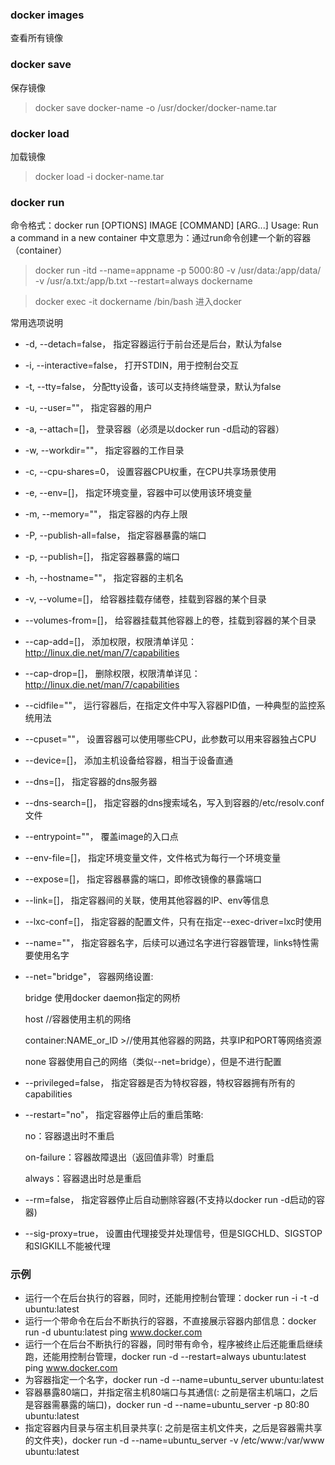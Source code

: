 ### docker images
查看所有镜像
### docker save
保存镜像
> docker save docker-name  -o  /usr/docker/docker-name.tar
### docker load 
加载镜像
> docker load -i docker-name.tar

### docker run
命令格式：docker run [OPTIONS] IMAGE [COMMAND] [ARG...]
Usage: Run a command in a new container
中文意思为：通过run命令创建一个新的容器（container）
>docker run -itd --name=appname -p 5000:80 -v /usr/data:/app/data/ -v /usr/a.txt:/app/b.txt --restart=always dockername

>docker exec -it dockername /bin/bash  进入docker

常用选项说明
* -d, --detach=false， 指定容器运行于前台还是后台，默认为false
* -i, --interactive=false， 打开STDIN，用于控制台交互
* -t, --tty=false， 分配tty设备，该可以支持终端登录，默认为false
* -u, --user=""， 指定容器的用户
* -a, --attach=[]， 登录容器（必须是以docker run -d启动的容器）
* -w, --workdir=""， 指定容器的工作目录
* -c, --cpu-shares=0， 设置容器CPU权重，在CPU共享场景使用
* -e, --env=[]， 指定环境变量，容器中可以使用该环境变量
* -m, --memory=""， 指定容器的内存上限
* -P, --publish-all=false， 指定容器暴露的端口
* -p, --publish=[]， 指定容器暴露的端口
* -h, --hostname=""， 指定容器的主机名
* -v, --volume=[]， 给容器挂载存储卷，挂载到容器的某个目录
* --volumes-from=[]， 给容器挂载其他容器上的卷，挂载到容器的某个目录
* --cap-add=[]， 添加权限，权限清单详见：http://linux.die.net/man/7/capabilities
* --cap-drop=[]， 删除权限，权限清单详见：http://linux.die.net/man/7/capabilities
* --cidfile=""， 运行容器后，在指定文件中写入容器PID值，一种典型的监控系统用法
* --cpuset=""， 设置容器可以使用哪些CPU，此参数可以用来容器独占CPU
* --device=[]， 添加主机设备给容器，相当于设备直通
* --dns=[]， 指定容器的dns服务器
* --dns-search=[]， 指定容器的dns搜索域名，写入到容器的/etc/resolv.conf文件
* --entrypoint=""， 覆盖image的入口点
* --env-file=[]， 指定环境变量文件，文件格式为每行一个环境变量
* --expose=[]， 指定容器暴露的端口，即修改镜像的暴露端口
* --link=[]， 指定容器间的关联，使用其他容器的IP、env等信息
* --lxc-conf=[]， 指定容器的配置文件，只有在指定--exec-driver=lxc时使用
* --name=""， 指定容器名字，后续可以通过名字进行容器管理，links特性需要使用名字
* --net="bridge"， 容器网络设置:

    bridge 使用docker daemon指定的网桥
    
    host //容器使用主机的网络
    
    container:NAME_or_ID >//使用其他容器的网路，共享IP和PORT等网络资源
    
    none 容器使用自己的网络（类似--net=bridge），但是不进行配置
    
* --privileged=false， 指定容器是否为特权容器，特权容器拥有所有的capabilities
* --restart="no"， 指定容器停止后的重启策略:

    no：容器退出时不重启
    
    on-failure：容器故障退出（返回值非零）时重启
    
    always：容器退出时总是重启
    
* --rm=false， 指定容器停止后自动删除容器(不支持以docker run -d启动的容器)
* --sig-proxy=true， 设置由代理接受并处理信号，但是SIGCHLD、SIGSTOP和SIGKILL不能被代理
### 示例
* 运行一个在后台执行的容器，同时，还能用控制台管理：docker run -i -t -d ubuntu:latest
* 运行一个带命令在后台不断执行的容器，不直接展示容器内部信息：docker run -d ubuntu:latest ping www.docker.com
* 运行一个在后台不断执行的容器，同时带有命令，程序被终止后还能重启继续跑，还能用控制台管理，docker run -d --restart=always ubuntu:latest ping www.docker.com
* 为容器指定一个名字，docker run -d --name=ubuntu_server ubuntu:latest
* 容器暴露80端口，并指定宿主机80端口与其通信(: 之前是宿主机端口，之后是容器需暴露的端口)，docker run -d --name=ubuntu_server -p 80:80 ubuntu:latest
* 指定容器内目录与宿主机目录共享(: 之前是宿主机文件夹，之后是容器需共享的文件夹)，docker run -d --name=ubuntu_server -v /etc/www:/var/www ubuntu:latest
